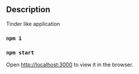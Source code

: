 ## Description

Tinder like application

### `npm i`

### `npm start`

Open [http://localhost:3000](http://localhost:3000) to view it in the browser.
